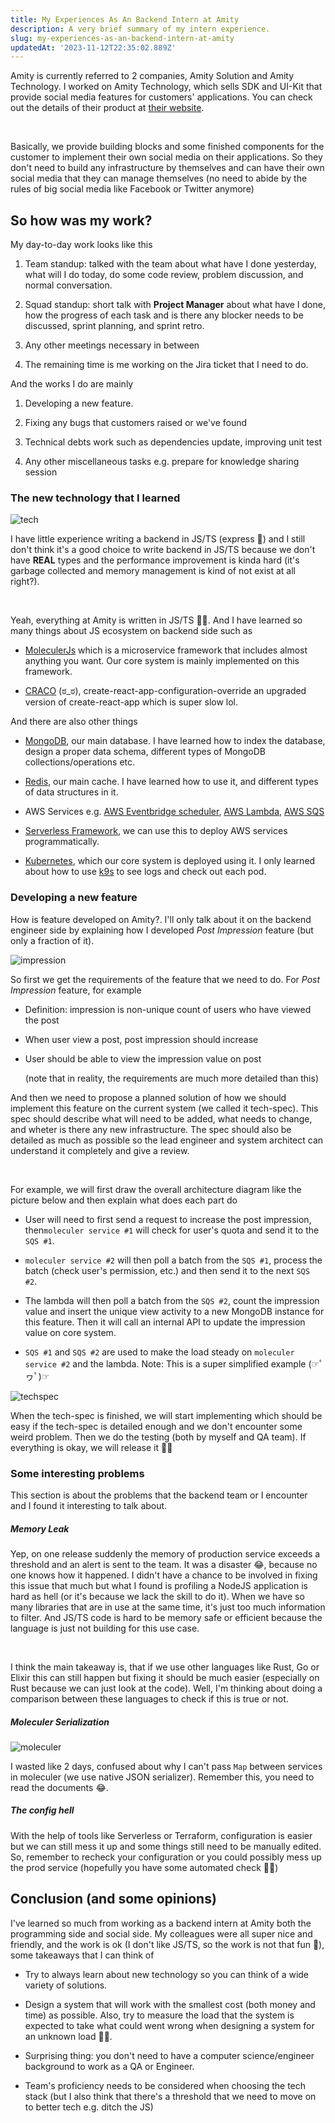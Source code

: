 ```yaml
---
title: My Experiences As An Backend Intern at Amity
description: A very brief summary of my intern experience.
slug: my-experiences-as-an-backend-intern-at-amity
updatedAt: '2023-11-12T22:35:02.889Z'
---
```


Amity is currently referred to 2 companies, Amity Solution and Amity
Technology. I worked on Amity Technology, which sells SDK and UI-Kit that
provide social media features for customers' applications. You can check out
the details of their product at [their
website](https://www.amity.co/social-cloud).

<br>

Basically, we provide building blocks and some finished components for the
customer to implement their own social media on their applications. So they
don't need to build any infrastructure by themselves and can have their own
social media that they can manage themselves (no need to abide by the rules of
big social media like Facebook or Twitter anymore) 

## So how was my work?

My day-to-day work looks like this

1. Team standup:  talked with the team about what have I done yesterday, what
will I do today, do some code review, problem discussion, and normal
conversation.

2. Squad standup: short talk with **Project Manager** about what have I done,
how the progress of each task and is there any blocker needs to be discussed,
sprint planning, and sprint retro.

3. Any other meetings necessary in between 

4. The remaining time is me working on the Jira ticket that I need to do.



And the works I do are mainly

1. Developing a new feature.

2. Fixing any bugs that customers raised or we've found

3. Technical debts work such as dependencies update, improving unit test 

4. Any other miscellaneous tasks e.g. prepare for knowledge sharing session 

### The new technology that I learned

![tech](https://i.imgur.com/CeBkIAn.png)

I have little experience writing a backend in JS/TS (express 🤣) and I still
don't think it's a good choice to write backend in JS/TS because we don't have
**REAL** types and the performance improvement is kinda hard (it's garbage
collected and memory management is kind of not exist at all right?). 

<br>

Yeah, everything at Amity is written in JS/TS 🤦‍♂️. And I have learned so
many things about JS ecosystem on backend side such as

- [MoleculerJs](https://moleculer.services/index.html) which is a microservice
framework that includes almost anything you want.  Our core system is mainly
implemented on this framework.

- [CRACO](https://craco.js.org/) (ಠ_ಠ),
create-react-app-configuration-override an upgraded version of
create-react-app which is super slow lol.



And there are also other things 

- [MongoDB](https://www.mongodb.com/), our main database. I have learned how
to index the database, design a proper data schema, different types of MongoDB
collections/operations etc.

- [Redis](https://redis.io/), our main cache. I have learned how to use it,
and different types of data structures in it.

- AWS Services e.g. [AWS Eventbridge
scheduler](https://aws.amazon.com/eventbridge/scheduler/), [AWS
Lambda](https://aws.amazon.com/lambda/), [AWS
SQS](https://aws.amazon.com/sqs/)

- [Serverless Framework](https://www.serverless.com/), we can use this to
deploy AWS services programmatically.

- [Kubernetes](https://kubernetes.io/), which our core system is deployed
using it. I only learned about how to use [k9s](https://k9scli.io/) to see
logs and check out each pod.

### Developing a new feature

How is feature developed on Amity?. I'll only talk about it on the backend
engineer side by explaining how I developed *Post Impression* feature (but
only a fraction of it).  

![impression](https://i.imgur.com/tRrEkcj.png)

So first we get the requirements of the feature that we need to do. For *Post
Impression* feature, for example

- Definition: impression is non-unique count of users who have viewed the post

- When user view a post, post impression should increase

- User should be able to view the impression value on post
  <br>

  (note that in reality, the requirements are much more detailed than this)


And then we need to propose a planned solution of how we should implement this
feature on the current system (we called it tech-spec). This spec should
describe what will need to be added, what needs to change, and wheter is there
any new infrastructure. The spec should also be detailed as much as possible
so the lead engineer and system architect can understand it completely and
give a review. 

<br>

For example, we will first draw the overall architecture diagram like the
picture below and then explain what does each part do

- User will need to first send a request to increase the post impression,
then`moleculer service #1` will check for user's quota and send it to the `SQS
#1`.

- `moleculer service #2` will then poll a batch from the `SQS #1`, process the
batch (check user's permission, etc.) and then send it to the next `SQS #2`.

- The lambda will then poll a batch from the `SQS #2`, count the impression
value and insert the unique view activity to a new MongoDB instance for this
feature. Then it will call an internal API to update the impression value on
core system.

- `SQS #1` and `SQS #2` are used to make the load steady on `moleculer service
#2` and the lambda. Note: This is a super simplified example (☞ﾟヮﾟ)☞


![techspec](https://i.imgur.com/DJPYoEr.png)


When the tech-spec is finished, we will start implementing which should be
easy if the tech-spec is detailed enough and we don't encounter some weird
problem. Then we do the testing (both by myself and QA team). If everything is
okay, we will release it 🎉✨


### Some interesting problems

This section is about the problems that the backend team or I encounter and I
found it interesting to talk about.

##### Memory Leak

Yep, on one release suddenly the memory of production service exceeds a
threshold and an alert is sent to the team. It was a disaster 😂, because no
one knows how it happened. I didn't have a chance to be involved in fixing
this issue that much but what I found is profiling a NodeJS application is
hard as hell (or it's because we lack the skill to do it). When we have so
many libraries that are in use at the same time, it's just too much
information to filter. And JS/TS code is hard to be memory safe or efficient
because the language is just not building for this use case.


<br>

I think the main takeaway is, that if we use other languages like Rust, Go or
Elixir this can still happen but fixing it should be much easier (especially
on Rust because we can just look at the code). Well, I'm thinking about doing
a comparison between these languages to check if this is true or not.

##### Moleculer Serialization

![moleculer](https://i.imgur.com/Vgpd254.png)

I wasted like 2 days, confused about why I can't pass `Map` between services
in moleculer (we use native JSON serializer). Remember this, you need to read
the documents 😂.

##### The config hell

With the help of tools like Serverless or Terraform, configuration is easier
but we can still mess it up and some things still need to be manually edited.
So, remember to recheck your configuration or you could possibly mess up the
prod service (hopefully you have some automated check 🤷‍♂️)

## Conclusion (and some opinions)

I've learned so much from working as a backend intern at Amity both the
programming side and social side. My colleagues were all super nice and
friendly, and the work is ok (I don't like JS/TS, so the work is not that fun
🤣), some takeaways that I can think of 

- Try to always learn about new technology so you can think of a wide variety
of solutions.

- Design a system that will work with the smallest cost (both money and time)
as possible. Also, try to measure the load that the system is expected to take
what could went wrong when designing a system for an unknown load 🤷‍♂️.

- Surprising thing: you don't need to have a computer science/engineer
background to work as a QA or Engineer.

- Team's proficiency needs to be considered when choosing the tech stack (but
I also think that there's a threshold that we need to move on to better tech
e.g. ditch the JS)
